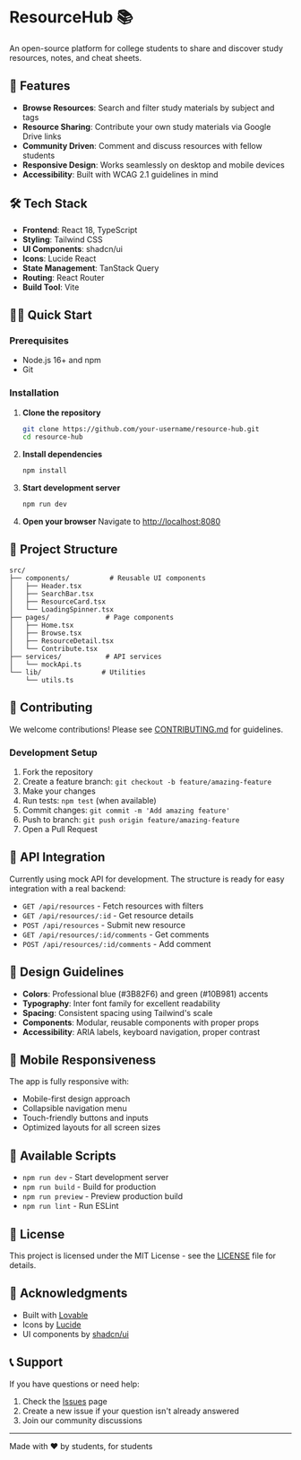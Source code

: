 
# ResourceHub 📚

An open-source platform for college students to share and discover study resources, notes, and cheat sheets.

## 🚀 Features

- **Browse Resources**: Search and filter study materials by subject and tags
- **Resource Sharing**: Contribute your own study materials via Google Drive links
- **Community Driven**: Comment and discuss resources with fellow students
- **Responsive Design**: Works seamlessly on desktop and mobile devices
- **Accessibility**: Built with WCAG 2.1 guidelines in mind

## 🛠️ Tech Stack

- **Frontend**: React 18, TypeScript
- **Styling**: Tailwind CSS
- **UI Components**: shadcn/ui
- **Icons**: Lucide React
- **State Management**: TanStack Query
- **Routing**: React Router
- **Build Tool**: Vite

## 🏃‍♂️ Quick Start

### Prerequisites

- Node.js 16+ and npm
- Git

### Installation

1. **Clone the repository**
   ```bash
   git clone https://github.com/your-username/resource-hub.git
   cd resource-hub
   ```

2. **Install dependencies**
   ```bash
   npm install
   ```

3. **Start development server**
   ```bash
   npm run dev
   ```

4. **Open your browser**
   Navigate to [http://localhost:8080](http://localhost:8080)

## 📁 Project Structure

```
src/
├── components/          # Reusable UI components
│   ├── Header.tsx
│   ├── SearchBar.tsx
│   ├── ResourceCard.tsx
│   └── LoadingSpinner.tsx
├── pages/              # Page components
│   ├── Home.tsx
│   ├── Browse.tsx
│   ├── ResourceDetail.tsx
│   └── Contribute.tsx
├── services/           # API services
│   └── mockApi.ts
└── lib/               # Utilities
    └── utils.ts
```

## 🤝 Contributing

We welcome contributions! Please see [CONTRIBUTING.md](CONTRIBUTING.md) for guidelines.

### Development Setup

1. Fork the repository
2. Create a feature branch: `git checkout -b feature/amazing-feature`
3. Make your changes
4. Run tests: `npm test` (when available)
5. Commit changes: `git commit -m 'Add amazing feature'`
6. Push to branch: `git push origin feature/amazing-feature`
7. Open a Pull Request

## 📝 API Integration

Currently using mock API for development. The structure is ready for easy integration with a real backend:

- `GET /api/resources` - Fetch resources with filters
- `GET /api/resources/:id` - Get resource details
- `POST /api/resources` - Submit new resource
- `GET /api/resources/:id/comments` - Get comments
- `POST /api/resources/:id/comments` - Add comment

## 🎨 Design Guidelines

- **Colors**: Professional blue (#3B82F6) and green (#10B981) accents
- **Typography**: Inter font family for excellent readability
- **Spacing**: Consistent spacing using Tailwind's scale
- **Components**: Modular, reusable components with proper props
- **Accessibility**: ARIA labels, keyboard navigation, proper contrast

## 📱 Mobile Responsiveness

The app is fully responsive with:
- Mobile-first design approach
- Collapsible navigation menu
- Touch-friendly buttons and inputs
- Optimized layouts for all screen sizes

## 🔧 Available Scripts

- `npm run dev` - Start development server
- `npm run build` - Build for production
- `npm run preview` - Preview production build
- `npm run lint` - Run ESLint

## 📄 License

This project is licensed under the MIT License - see the [LICENSE](LICENSE) file for details.

## 🌟 Acknowledgments

- Built with [Lovable](https://lovable.dev)
- Icons by [Lucide](https://lucide.dev)
- UI components by [shadcn/ui](https://ui.shadcn.com)

## 📞 Support

If you have questions or need help:

1. Check the [Issues](https://github.com/your-username/resource-hub/issues) page
2. Create a new issue if your question isn't already answered
3. Join our community discussions

---

Made with ❤️ by students, for students
